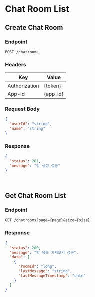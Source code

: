 # Chat Room List

## Create Chat Room

### Endpoint
```http
POST /chatrooms
```

### Headers
| Key           | Value            |
|--------------|----------------|
| Authorization | {token}  |
| App-Id       | {app_id}        |

### Request Body
```json
{
  "userId": "string",
  "name": "string"
}
```

### Response
```json
{
  "status": 201,
  "message": "방 생성 성공"
}
```


<br/>

## Get Chat Room List

### Endpoint
```http
GET /chatrooms?page={page}&size={size}
```

### Response
```json
{
  "status": 200,
  "message": "방 목록 가져오기 성공",
  "data": [
    {
      "roomId": "long",
      "lastMessage": "string",
      "lastMessageTimestamp": "date"
    }
  ]
}
```

